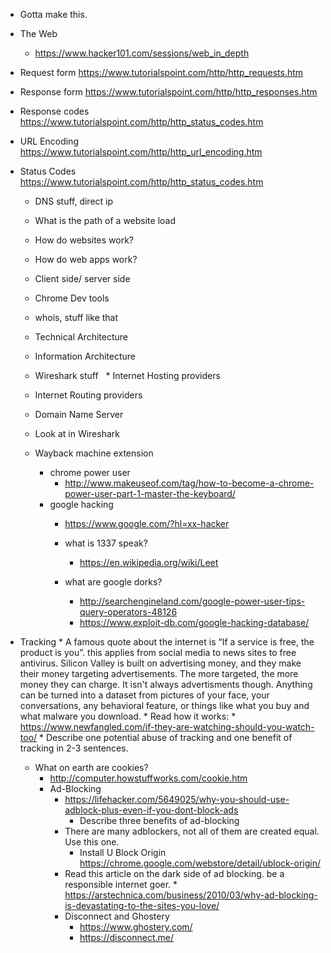 * Gotta make this.


* The Web  
   * https://www.hacker101.com/sessions/web_in_depth 

* Request form https://www.tutorialspoint.com/http/http_requests.htm
* Response form https://www.tutorialspoint.com/http/http_responses.htm
* Response codes https://www.tutorialspoint.com/http/http_status_codes.htm
* URL Encoding https://www.tutorialspoint.com/http/http_url_encoding.htm
* Status Codes https://www.tutorialspoint.com/http/http_status_codes.htm
   
   * DNS stuff, direct ip 
   
   * What is the path of a website load 
   
   * How do websites work? 
   * How do web apps work? 
   * Client side/ server side
   * Chrome Dev tools
   
   * whois, stuff like that
   * Technical Architecture
   * Information Architecture
   * Wireshark stuff
   * Internet Hosting providers   
   * Internet Routing providers
   * Domain Name Server

	 


  * Look at in Wireshark
  
  * Wayback machine extension
  
  

	* chrome power user
		* http://www.makeuseof.com/tag/how-to-become-a-chrome-power-user-part-1-master-the-keyboard/
	* google hacking
		 * https://www.google.com/?hl=xx-hacker
		 * what is 1337 speak?
		     * https://en.wikipedia.org/wiki/Leet
		 * what are google dorks?

		    * http://searchengineland.com/google-power-user-tips-query-operators-48126
		    * https://www.exploit-db.com/google-hacking-database/ 
		    
		    
 * Tracking
         * A famous quote about the internet is “If a service is free, the product is you”. this applies from social media to news sites to free antivirus. Silicon Valley is built on advertising money, and they make their money targeting advertisements. The more targeted, the more money they can charge. It isn't always advertisments though. Anything can be  turned into a dataset from pictures of your face, your conversations, any behavioral feature, or things like what you buy and what malware you download.
         * Read how it works:
            * https://www.newfangled.com/if-they-are-watching-should-you-watch-too/
            * Describe one potential abuse of tracking and one benefit of tracking in 2-3 sentences. 
	 * What on earth are cookies?
	    * http://computer.howstuffworks.com/cookie.htm
         * Ad-Blocking
            * https://lifehacker.com/5649025/why-you-should-use-adblock-plus-even-if-you-dont-block-ads
			    * Describe three benefits of ad-blocking
            * There are many adblockers, not all of them are created equal. Use this one.
			    * Install U Block Origin https://chrome.google.com/webstore/detail/ublock-origin/
            * Read this article on the dark side of ad blocking. be a responsible internet goer.
			      * https://arstechnica.com/business/2010/03/why-ad-blocking-is-devastating-to-the-sites-you-love/
            * Disconnect and Ghostery
               * https://www.ghostery.com/
               * https://disconnect.me/
	       
	       
	       
	
